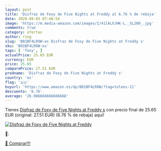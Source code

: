 ```yaml
---
layout: post
title: 'Disfraz de Foxy de Five Nights at Freddy al 6.76 % de rebaja'
date: 2020-09-03 07:48:54
image: 'https://m.media-amazon.com/images/I/41lALhJHK-L._SL200_.jpg'
comments: true
category: ofertas
author: ring
slug: 'B01BF4LROW-es Disfraz de Foxy de Five Nights at Freddy s'
sku: 'B01BF4LROW-es'
tags: [ 'foxy', ]
actualPrice: 25.65 EUR
currency: EUR
price: 25.65
comparePrice: 27.51 EUR
prodname: 'Disfraz de Foxy de Five Nights at Freddy s'
country: 'es'
flag: '🇪🇸'
buyurl: 'https://www.amazon.es/dp/B01BF4LROW/?tag=tolees-21'
descuento: '6.76'
average: '26.986666666666668'
---
```


Tienes [Disfraz de Foxy de Five Nights at Freddy s](https://www.amazon.es/dp/B01BF4LROW/?tag=tolees-21) con precio final de  25.65 EUR (original: 27.51 EUR) (6.76 %  de rebaja) aqui!

[![Disfraz de Foxy de Five Nights at Freddy](https://m.media-amazon.com/images/I/41lALhJHK-L._SL200_.jpg)](https://www.amazon.es/dp/B01BF4LROW/?tag=tolees-21)

🔎:


[🛒 Comprar!!!](https://www.amazon.es/dp/B01BF4LROW/?tag=tolees-21)
